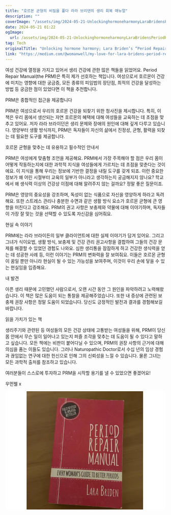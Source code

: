 ```yaml
---
title: "호르몬 균형의 비밀을 풀다 라라 브리덴의 생리 회복 매뉴얼"
description: ""
coverImage: "/assets/img/2024-05-21-UnlockinghormoneharmonyLaraBridensPeriodRepairManual_0.png"
date: 2024-05-21 01:22
ogImage: 
  url: /assets/img/2024-05-21-UnlockinghormoneharmonyLaraBridensPeriodRepairManual_0.png
tag: Tech
originalTitle: "Unlocking hormone harmony; Lara Briden’s “Period Repair Manual”"
link: "https://medium.com/@womanwell/my-love-for-lara-bridens-period-repair-manual-b90f782eeed1"
---
```



여성 건강에 열정을 가지고 있어서 생리 건강에 관한 많은 책들을 읽었어요. Period Repair Manual(the PRM)은 특히 제가 선호하는 책입니다. 여성으로서 호르몬이 건강에 미치는 영향에 대한 궁금증, 모든 종류의 피임법의 장단점, 최적의 건강을 달성하는 방법 등 궁금한 점이 있었다면 이 책을 추천합니다.

PRM은 종합적인 접근을 제공합니다

PRM은 여성으로서 우리의 호르몬 건강을 되찾기 위한 청사진을 제시합니다. 특히, 이 책은 우리 몸에서 생산되는 자연 호르몬의 혜택에 대해 여성들을 교육하는 데 초점을 맞추고 있어요. 저자 라라 브라이던은 생리 문제와 장애의 원인에 대해 깊게 다루고 있습니다. 영양부터 생활 방식까지, PRM은 독자들이 자신의 삶에서 진정성, 균형, 활력을 되찾는 데 필요한 도구를 제공합니다.

호르몬 균형을 맞추는 데 유용하고 필수적인 안내서

<div class="content-ad"></div>

PRM은 여성에게 맞춤형 조언을 제공해요. PRM에서 가장 주목해야 할 점은 우리 몸이 어떻게 작동하는지에 대한 과학적 지식을 여성들에게 가르치는 데 초점을 맞춘다는 것이에요. 이 지식을 통해 우리는 정보에 기반한 결정을 내릴 도구를 갖게 되죠. 이런 중요한 정보가 왜 어린 시절부터 교육의 일부가 아니라고 생각하는지 궁금해지지 않나요? 학교에서 왜 생식력 이상의 건강상 이점에 대해 알려주지 않는 걸까요? 정말 좋은 질문이죠.

PRM은 영양의 중요성을 강조하며, 독성이 없는 식품으로 자신을 영양하게 하라고 독려해요. 또한 스트레스 관리나 충분한 수면과 같은 생활 방식 요소가 호르몬 균형에 큰 영향을 미친다고 강조해요. PRM의 권고 사항은 보충제와 약물에 대해 이야기하며, 독자들이 가장 잘 맞는 것을 선택할 수 있도록 자신감을 심어줘요.

현실 속 이야기

PRM에는 라라 브라이든의 일부 클라이언트에 대한 실제 이야기가 담겨 있어요. 그리고 그녀가 식이요법, 생활 방식, 보충제 및 건강 관리 권고사항을 결합하여 그들의 건강 문제를 해결할 수 있었던 경험도 나와요. 심한 생리통을 잠잠하게 하고 건강한 생식력을 얻는 데 성공한 사례 등, 이런 이야기는 PRM의 변화력을 잘 보여줘요. 이들은 호르몬 균형이 꿈일 뿐만 아니라 현실이 될 수 있는 가능성을 보여주며, 이것이 우리 손에 닿을 수 있는 현실임을 입증해요.

<div class="content-ad"></div>

내 발견

아픈 생리 때문에 고민했던 사람으로서, 오랜 시간 동안 그 원인을 파악하려고 노력해왔습니다. 이 책은 많은 도움이 되는 통찰을 제공해주었습니다. 또한 내 증상에 관련된 보충제 권장 사항은 정말 도움이 되었습니다. 당신도 긍정적인 발전과 결과를 경험해보길 바랍니다.

읽을 가치가 있는 책

생리주기와 관련된 등 여성들의 모든 건강 상태에 고통받는 여성들을 위해, PRM이 당신 몸 안에서 무슨 일이 일어나고 있는지 퍼즐 조각을 맞추는 데 도움이 될 수 있다고 말하고 싶습니다. 모든 책에는 비판이 붙어다닐 수 있으며, PRM의 권장 사항의 근거에 대해 의심을 품는 이들도 있습니다. 그러나 Naturopathic Doctor로서 수십 년의 임상 경험과 끊임없는 연구에 대한 헌신으로 인해 그의 신뢰성을 느낄 수 있습니다. 물론 그녀는 모든 과학적 출처를 참조하고 있습니다.

<div class="content-ad"></div>

여러분들이 스스로에 투자하고 PRM을 시작할 용기를 낼 수 있었으면 좋겠어요!

우먼웰 x

![피규어삽입](/assets/img/2024-05-21-UnlockinghormoneharmonyLaraBridensPeriodRepairManual_0.png)